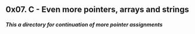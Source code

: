 ## 0x07. C - Even more pointers, arrays and strings
##### This a directory for continuation of more pointer assignments
